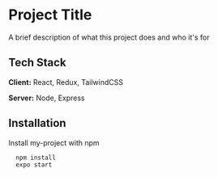 # Project Title

A brief description of what this project does and who it's for

## Tech Stack

**Client:** React, Redux, TailwindCSS

**Server:** Node, Express

## Installation

Install my-project with npm

```bash
  npm install
  expo start
```
